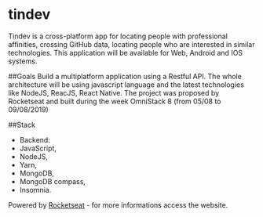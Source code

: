 # tindev

Tindev is a cross-platform app for locating people with professional affinities, crossing GitHub data, locating people who are interested in similar technologies. 
This application will be available for Web, Android and IOS systems.

##Goals
Build a multiplatform application using a Restful API. The whole architecture will be using javascript language and the latest technologies like NodeJS, ReacJS, React Native.
The project was proposed by Rocketseat and built during the week OmniStack 8 (from 05/08 to 09/08/2019)

##Stack
- Backend:
 - JavaScript,
 - NodeJS,
 - Yarn,
 - MongoDB,
 - MongoDB compass,
 - Insomnia.
 
 
 Powered by [Rocketseat](https://rocketseat.com.br) - for more informations access the website.
